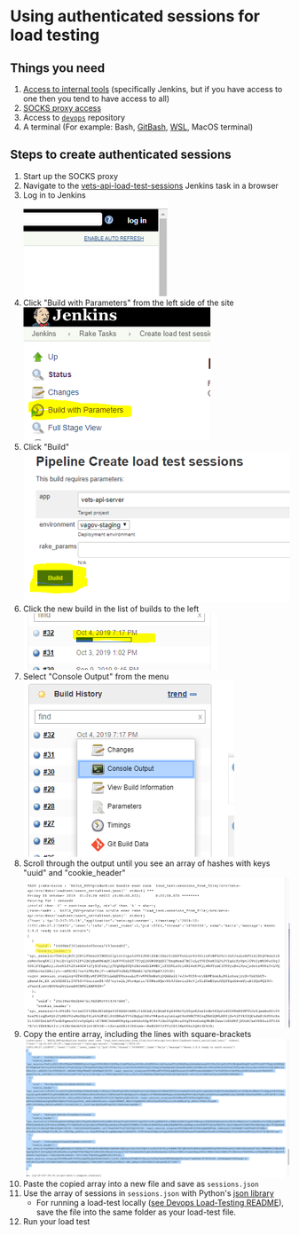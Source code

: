 # Using authenticated sessions for load testing

## Things you need
1. [Access to internal tools](https://github.com/department-of-veterans-affairs/va.gov-team/blob/master/platform/working-with-vsp/onboarding/request-access-to-tools.md) (specifically Jenkins, but if you have access to one then you tend to have access to all)
1. [SOCKS proxy access](https://github.com/department-of-veterans-affairs/vets.gov-team/blob/master/Practice%20Areas/Engineering/Internal%20Tools.md#configure-the-socks-proxy)
1. Access to [`devops`](https://github.com/department-of-veterans-affairs/devops) repository
1. A terminal (For example: Bash, [GitBash](https://gitforwindows.org/), [WSL](https://docs.microsoft.com/en-us/windows/wsl/install-win10), MacOS terminal)

## Steps to create authenticated sessions
1. Start up the SOCKS proxy
1. Navigate to the [vets-api-load-test-sessions](http://jenkins.vfs.va.gov/job/rake_tasks/job/vets-api-load-test-sessions/) Jenkins task in a browser
1. Log in to Jenkins  
    ![Jenkins log in example][jenkins-login]
1. Click "Build with Parameters" from the left side of the site  
    ![Jenkins build with parameters example][jenkins-build-with-parameters]
1. Click "Build"  
    ![Jenkins build example][jenkins-build]
1. Click the new build in the list of builds to the left  
    ![Jenkins click the build example][jenkins-click-the-build]  
1. Select "Console Output" from the menu  
    ![Jenkins console output example][jenkins-console-output]
1. Scroll through the output until you see an array of hashes with keys "uuid" and "cookie_header"  
    ![Jenkins session cookie output example][jenkins-session-cookie-output]
1. Copy the entire array, including the lines with square-brackets  
    ![Jenkins session cookie output selection example][jenkins-session-cookie-output-selected]
1. Paste the copied array into a new file and save as `sessions.json`
1. Use the array of sessions in `sessions.json` with Python's [json library](https://docs.python.org/3/library/json.html)
    * For running a load-test locally ([see Devops Load-Testing README](https://github.com/department-of-veterans-affairs/devops/tree/master/loadtest/README.md)), save the file into the same folder as your load-test file.
1. Run your load test

[jenkins-login]: images/jenkins-login.png
[jenkins-build-with-parameters]: images/jenkins-build-with-parameters.png
[jenkins-build]: images/jenkins-build.png
[jenkins-click-the-build]: images/jenkins-click-the-build.png
[jenkins-console-output]: images/jenkins-console-output.png
[jenkins-session-cookie-output]: images/jenkins-session-cookie-output.png
[jenkins-session-cookie-output-selected]: images/jenkins-session-cookie-output-selected.png

